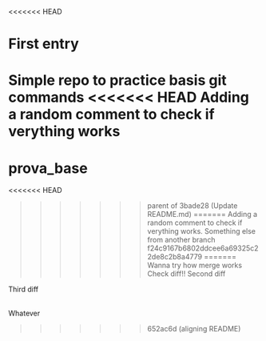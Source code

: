 <<<<<<< HEAD
# First entry

Simple repo to practice basis git commands
<<<<<<< HEAD
 Adding a random comment to check if verything works
=======
# prova_base
<<<<<<< HEAD
>>>>>>> parent of 3bade28 (Update README.md)
=======
Adding a random comment to check if verything works. Something else from another branch
>>>>>>> f24c9167b6802ddcee6a69325c22de8c2b8a4779
=======
Wanna try how merge works
Check diff!!
Second diff




Third diff



\
Whatever
>>>>>>> 652ac6d (aligning README)
